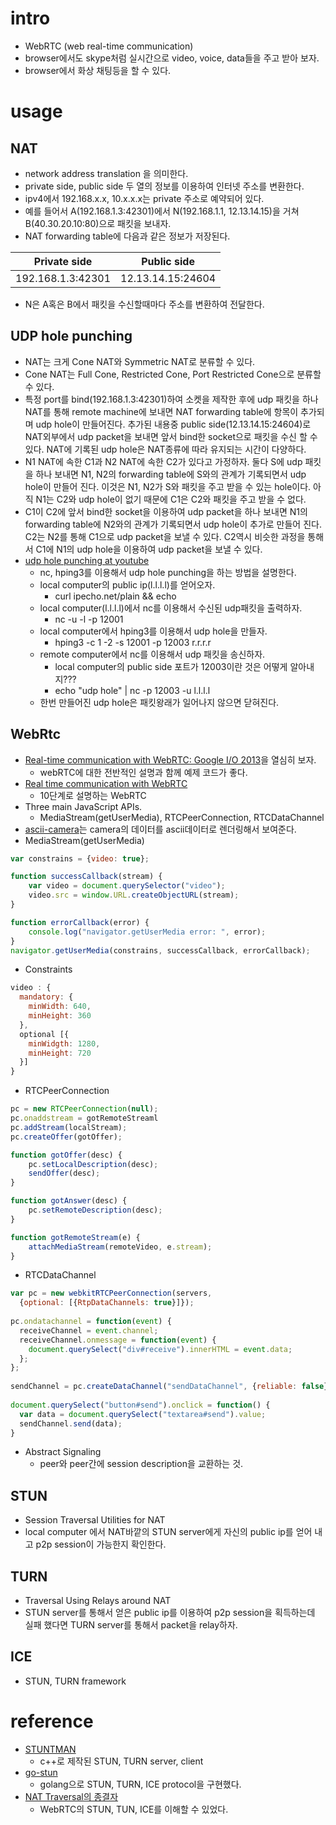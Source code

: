 # intro

- WebRTC (web real-time communication)
- browser에서도 skype처럼 실시간으로 video, voice, data들을 주고 받아 보자.
- browser에서 화상 채팅등을 할 수 있다.

# usage

## NAT

- network address translation 을 의미한다.
- private side, public side 두 열의 정보를 이용하여 인터넷 주소를 변환한다.
- ipv4에서 192.168.x.x, 10.x.x.x는 private 주소로 예약되어 있다.
- 예를 들어서 A(192.168.1.3:42301)에서 N(192.168.1.1, 12.13.14.15)을 거쳐
  B(40.30.20.10:80)으로 패킷을 보내자.
- NAT forwarding table에 다음과 같은 정보가 저장된다.

| Private side  | Public side |
|:---:|:--:|
| 192.168.1.3:42301 | 12.13.14.15:24604 |

- N은 A혹은 B에서 패킷을 수신할때마다 주소를 변환하여 전달한다.

## UDP hole punching

- NAT는 크게 Cone NAT와 Symmetric NAT로 분류할 수 있다.
- Cone NAT는 Full Cone, Restricted Cone, Port Restricted Cone으로
  분류할 수 있다.
- 특정 port를 bind(192.168.1.3:42301)하여 소켓을 제작한 후에 udp
  패킷을 하나 NAT를 통해 remote machine에 보내면 NAT forwarding
  table에 항목이 추가되며 udp hole이 만들어진다. 추가된 내용중 public
  side(12.13.14.15:24604)로 NAT외부에서 udp packet을 보내면 앞서
  bind한 socket으로 패킷을 수신 할 수 있다. NAT에 기록된 udp hole은
  NAT종류에 따라 유지되는 시간이 다양하다.
- N1 NAT에 속한 C1과 N2 NAT에 속한 C2가 있다고 가정하자. 둘다 S에 udp
  패킷을 하나 보내면 N1, N2의 forwarding table에 S와의 관계가
  기록되면서 udp hole이 만들어 진다.  이것은 N1, N2가 S와 패킷을 주고
  받을 수 있는 hole이다. 아직 N1는 C2와 udp hole이 없기 때문에 C1은
  C2와 패킷을 주고 받을 수 없다.
- C1이 C2에 앞서 bind한 socket을 이용하여 udp packet을 하나 보내면
  N1의 forwarding table에 N2와의 관계가 기록되면서 udp hole이 추가로
  만들어 진다. C2는 N2를 통해 C1으로 udp packet을 보낼 수 있다.
  C2역시 비슷한 과정을 통해서 C1에 N1의 udp hole을 이용하여 udp
  packet을 보낼 수 있다.
- [udp hole punching at youtube](https://www.youtube.com/watch?v=s_-UCmuiYW8)
  - nc, hping3를 이용해서 udp hole punching을 하는 방법을 설명한다.
  - local computer의 public ip(l.l.l.l)를 얻어오자.
    - curl ipecho.net/plain && echo
  - local computer(l.l.l.l)에서 nc를 이용해서 수신된 udp패킷을 출력하자.
    - nc -u -l -p 12001
  - local computer에서 hping3를 이용해서 udp hole을 만들자.
    - hping3 -c 1 -2 -s 12001 -p 12003 r.r.r.r
  - remote computer에서 nc를 이용해서 udp 패킷을 송신하자.
    - local computer의 public side 포트가 12003이란 것은 어떻게 알아내지???
    - echo "udp hole" | nc -p 12003 -u l.l.l.l
  - 한번 만들어진 udp hole은 패킷왕래가 일어나지 않으면 닫혀진다.

## WebRtc

- [Real-time communication with WebRTC: Google I/O 2013](https://www.youtube.com/watch?v=p2HzZkd2A40)을 열심히 보자.
  - webRTC에 대한 전반적인 설명과 함께 예제 코드가 좋다.
- [Real time communication with WebRTC](https://codelabs.developers.google.com/codelabs/webrtc-web/#0)
  - 10단계로 설명하는 WebRTC
- Three main JavaScript APIs.
  - MediaStream(getUserMedia), RTCPeerConnection, RTCDataChannel
- [ascii-camera](https://idevelop.ro/ascii-camera/)는 camera의 데이터를 ascii데이터로 렌더링해서 보여준다.
- MediaStream(getUserMedia)

```javascript
var constrains = {video: true};

function successCallback(stream) {
    var video = document.querySelector("video");
    video.src = window.URL.createObjectURL(stream);
}

function errorCallback(error) {
    console.log("navigator.getUserMedia error: ", error);
}
navigator.getUserMedia(constrains, successCallback, errorCallback);
```

- Constraints

```javascript
video : {
  mandatory: {
    minWidth: 640,
    minHeight: 360
  },
  optional [{
    minWidgth: 1280,
    minHeight: 720
  }]
}
```

- RTCPeerConnection

```javascript
pc = new RTCPeerConnection(null);
pc.onaddstream = gotRemoteStreaml
pc.addStream(localStream);
pc.createOffer(gotOffer);

function gotOffer(desc) {
    pc.setLocalDescription(desc);
    sendOffer(desc);
}

function gotAnswer(desc) {
    pc.setRemoteDescription(desc);
}

function gotRemoteStream(e) {
    attachMediaStream(remoteVideo, e.stream);
}
```

- RTCDataChannel

```javascript
var pc = new webkitRTCPeerConnection(servers,
  {optional: [{RtpDataChannels: true}]});
  
pc.ondatachannel = function(event) {
  receiveChannel = event.channel;
  receiveChannel.onmessage = function(event) {
    document.querySelect("div#receive").innerHTML = event.data;
  };
};
  
sendChannel = pc.createDataChannel("sendDataChannel", {reliable: false});
  
document.querySelect("button#send").onclick = function() {
  var data = document.querySelect("textarea#send").value;
  sendChannel.send(data);
}
```

- Abstract Signaling
  - peer와 peer간에 session description을 교환하는 것. 

## STUN

- Session Traversal Utilities for NAT
- local computer 에서 NAT바깥의 STUN server에게 자신의 public ip를 얻어 내고 
  p2p session이 가능한지 확인한다.

## TURN

- Traversal Using Relays around NAT
- STUN server를 통해서 얻은 public ip를 이용하여 p2p session을 획득하는데 실패 했다면
  TURN server를 통해서 packet을 relay하자.

## ICE

- STUN, TURN framework

# reference

- [STUNTMAN](http://www.stunprotocol.org/)
  - c++로 제작된 STUN, TURN server, client
- [go-stun](https://github.com/pixelbender/go-stun)
  - golang으로 STUN, TURN, ICE protocol을 구현했다.
- [NAT Traversal의 종결자](http://www.nexpert.net/424)
  - WebRTC의 STUN, TUN, ICE를 이해할 수 있었다.
